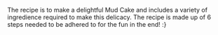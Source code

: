 The recipe is to make a delightful Mud Cake and includes a variety of ingredience required to make this delicacy. The recipe is made up of 6 steps needed to be adhered to for the fun in the end! :}